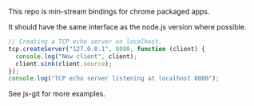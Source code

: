 This repo is min-stream bindings for chrome packaged apps.

It should have the same interface as the node.js version where possible.

```js
// Creating a TCP echo server on localhost.
tcp.createServer("127.0.0.1", 8080, function (client) {
  console.log("New client", client);
  client.sink(client.source);
});
console.log("TCP echo server listening at localhost 8080");
```

See js-git for more examples.

